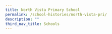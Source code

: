 ```yaml
---
title: North Vista Primary School
permalink: /school-histories/north-vista-pri/
description: ""
third_nav_title: Schools
---
```


